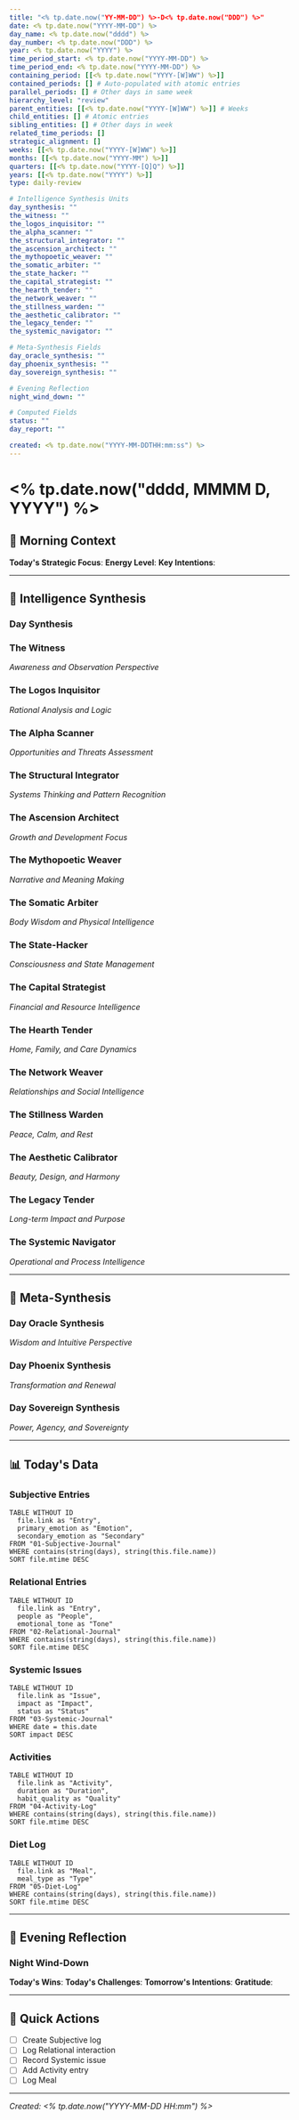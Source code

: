 ```yaml
---
title: "<% tp.date.now("YY-MM-DD") %>-D<% tp.date.now("DDD") %>"
date: <% tp.date.now("YYYY-MM-DD") %>
day_name: <% tp.date.now("dddd") %>
day_number: <% tp.date.now("DDD") %>
year: <% tp.date.now("YYYY") %>
time_period_start: <% tp.date.now("YYYY-MM-DD") %>
time_period_end: <% tp.date.now("YYYY-MM-DD") %>
containing_period: [[<% tp.date.now("YYYY-[W]WW") %>]]
contained_periods: [] # Auto-populated with atomic entries
parallel_periods: [] # Other days in same week
hierarchy_level: "review"
parent_entities: [[<% tp.date.now("YYYY-[W]WW") %>]] # Weeks
child_entities: [] # Atomic entries
sibling_entities: [] # Other days in week
related_time_periods: []
strategic_alignment: []
weeks: [[<% tp.date.now("YYYY-[W]WW") %>]]
months: [[<% tp.date.now("YYYY-MM") %>]]
quarters: [[<% tp.date.now("YYYY-[Q]Q") %>]]
years: [[<% tp.date.now("YYYY") %>]]
type: daily-review

# Intelligence Synthesis Units
day_synthesis: ""
the_witness: ""
the_logos_inquisitor: ""
the_alpha_scanner: ""
the_structural_integrator: ""
the_ascension_architect: ""
the_mythopoetic_weaver: ""
the_somatic_arbiter: ""
the_state_hacker: ""
the_capital_strategist: ""
the_hearth_tender: ""
the_network_weaver: ""
the_stillness_warden: ""
the_aesthetic_calibrator: ""
the_legacy_tender: ""
the_systemic_navigator: ""

# Meta-Synthesis Fields
day_oracle_synthesis: ""
day_phoenix_synthesis: ""
day_sovereign_synthesis: ""

# Evening Reflection
night_wind_down: ""

# Computed Fields
status: ""
day_report: ""

created: <% tp.date.now("YYYY-MM-DDTHH:mm:ss") %>
---
```


# <% tp.date.now("dddd, MMMM D, YYYY") %>

## 🌅 Morning Context

**Today's Strategic Focus**: 
**Energy Level**: 
**Key Intentions**: 

---

## 🧠 Intelligence Synthesis

### Day Synthesis

### The Witness
*Awareness and Observation Perspective*

### The Logos Inquisitor
*Rational Analysis and Logic*

### The Alpha Scanner
*Opportunities and Threats Assessment*

### The Structural Integrator
*Systems Thinking and Pattern Recognition*

### The Ascension Architect
*Growth and Development Focus*

### The Mythopoetic Weaver
*Narrative and Meaning Making*

### The Somatic Arbiter
*Body Wisdom and Physical Intelligence*

### The State-Hacker
*Consciousness and State Management*

### The Capital Strategist
*Financial and Resource Intelligence*

### The Hearth Tender
*Home, Family, and Care Dynamics*

### The Network Weaver
*Relationships and Social Intelligence*

### The Stillness Warden
*Peace, Calm, and Rest*

### The Aesthetic Calibrator
*Beauty, Design, and Harmony*

### The Legacy Tender
*Long-term Impact and Purpose*

### The Systemic Navigator
*Operational and Process Intelligence*

---

## 🎯 Meta-Synthesis

### Day Oracle Synthesis
*Wisdom and Intuitive Perspective*

### Day Phoenix Synthesis
*Transformation and Renewal*

### Day Sovereign Synthesis
*Power, Agency, and Sovereignty*

---

## 📊 Today's Data

### Subjective Entries
```dataview
TABLE WITHOUT ID
  file.link as "Entry",
  primary_emotion as "Emotion",
  secondary_emotion as "Secondary"
FROM "01-Subjective-Journal"
WHERE contains(string(days), string(this.file.name))
SORT file.mtime DESC
```

### Relational Entries
```dataview
TABLE WITHOUT ID
  file.link as "Entry",
  people as "People",
  emotional_tone as "Tone"
FROM "02-Relational-Journal"
WHERE contains(string(days), string(this.file.name))
SORT file.mtime DESC
```

### Systemic Issues
```dataview
TABLE WITHOUT ID
  file.link as "Issue",
  impact as "Impact",
  status as "Status"
FROM "03-Systemic-Journal"
WHERE date = this.date
SORT impact DESC
```

### Activities
```dataview
TABLE WITHOUT ID
  file.link as "Activity",
  duration as "Duration",
  habit_quality as "Quality"
FROM "04-Activity-Log"
WHERE contains(string(days), string(this.file.name))
SORT file.mtime DESC
```

### Diet Log
```dataview
TABLE WITHOUT ID
  file.link as "Meal",
  meal_type as "Type"
FROM "05-Diet-Log"
WHERE contains(string(days), string(this.file.name))
SORT file.mtime DESC
```

---

## 🌙 Evening Reflection

### Night Wind-Down

**Today's Wins**: 
**Today's Challenges**: 
**Tomorrow's Intentions**: 
**Gratitude**: 

---

## 🔗 Quick Actions

- [ ] Create Subjective log
- [ ] Log Relational interaction
- [ ] Record Systemic issue
- [ ] Add Activity entry
- [ ] Log Meal

---

*Created: <% tp.date.now("YYYY-MM-DD HH:mm") %>*
